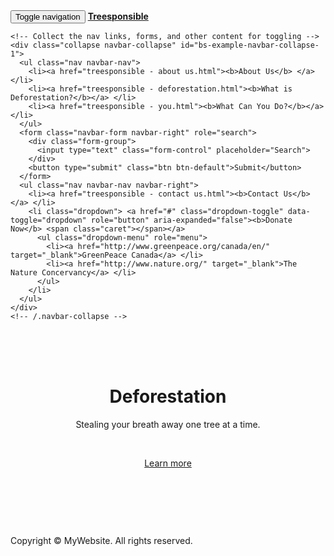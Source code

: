 <html lang="en">
<head>
<meta charset="utf-8">
<meta http-equiv="X-UA-Compatible" content="IE=edge">
<meta name="viewport" content="width=device-width, initial-scale=1">
<title>Treesponsible | HOME</title>

<!-- Bootstrap -->
<link rel="stylesheet" href="bootstrap.css">

<!-- HTML5 shim and Respond.js for IE8 support of HTML5 elements and media queries -->
<!-- WARNING: Respond.js doesn't work if you view the page via file:// -->
<!--[if lt IE 9]>
      <script src="https://oss.maxcdn.com/html5shiv/3.7.2/html5shiv.min.js"></script>
      <script src="https://oss.maxcdn.com/respond/1.4.2/respond.min.js"></script>
    <![endif]-->
</head>
<body>
<nav class="navbar navbar-default">
  <div class="container-fluid"> 
    <!-- Brand and toggle get grouped for better mobile display -->
    <div class="navbar-header">
      <button type="button" class="navbar-toggle collapsed" data-toggle="collapse" data-target="#bs-example-navbar-collapse-1"> <span class="sr-only">Toggle navigation</span> <span class="icon-bar"></span> <span class="icon-bar"></span> <span class="icon-bar"></span> </button>
     <a class="navbar-brand" href="treesponsible.html"><b>Treesponsible</b></a></div>
    
    <!-- Collect the nav links, forms, and other content for toggling -->
    <div class="collapse navbar-collapse" id="bs-example-navbar-collapse-1">
      <ul class="nav navbar-nav">
        <li><a href="treesponsible - about us.html"><b>About Us</b> </a> </li>
        <li><a href="treesponsible - deforestation.html"><b>What is Deforestation?</b></a> </li>
        <li><a href="treesponsible - you.html"><b>What Can You Do?</b></a> </li>
      </ul>
      <form class="navbar-form navbar-right" role="search">
        <div class="form-group">
          <input type="text" class="form-control" placeholder="Search">
        </div>
        <button type="submit" class="btn btn-default">Submit</button>
      </form>
      <ul class="nav navbar-nav navbar-right">
        <li><a href="treesponsible - contact us.html"><b>Contact Us</b></a> </li>
        <li class="dropdown"> <a href="#" class="dropdown-toggle" data-toggle="dropdown" role="button" aria-expanded="false"><b>Donate Now</b> <span class="caret"></span></a>
          <ul class="dropdown-menu" role="menu">
            <li><a href="http://www.greenpeace.org/canada/en/" target="_blank">GreenPeace Canada</a> </li>
            <li><a href="http://www.nature.org/" target="_blank">The Nature Concervancy</a> </li>
          </ul>
        </li>
      </ul>
    </div>
    <!-- /.navbar-collapse --> 
  </div>
  <!-- /.container-fluid --> 
</nav>

<!-- HEADER -->
<header>
  <div class="jumbotron transparent">
    <div class="container">
      <div class="row">
        <div class="col-xs-12">
        <br><br><br>
          <h1 class="text-center">Deforestation</h1>
          <p class="text-center">Stealing your breath away one tree at a time. </p>
          <p>&nbsp;</p>
          <p class="text-center"><a class="btn btn-primary btn-lg" href="treesponsible - about us.html" role="button">Learn more</a><br><br><br><br> </p>
        </div>
      </div>
    </div>
  </div>
</header>
<!-- / HEADER --> 


<footer class="text-center">
        <p>Copyright © MyWebsite. All rights reserved.</p>
</footer>
<!-- / FOOTER --> 

<!-- jQuery (necessary for Bootstrap's JavaScript plugins) --> 
<script src="jquery.js"></script> 
<!-- Include all compiled plugins (below), or include individual files as needed --> 
<script src="bootstrap.js"></script>
</body>
</html>

